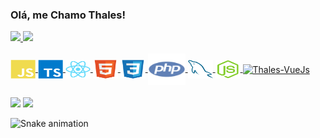 ### Olá, me Chamo Thales!

<div>
  <a href="https://github.com/ThalesTrombim">
  <img height="180em" src="https://github-readme-stats.vercel.app/api?username=ThalesTrombim&show_icons=true&theme=synthwave&include_all_commits=true&count_private=true"/>
  <img height="180em" src="https://github-readme-stats.vercel.app/api/top-langs/?username=ThalesTrombim&layout=compact&langs_count=7&theme=synthwave"/>
</div>
<div style="display: inline_block"><br>
  <img align="center" alt="Thales-Js" height="30" width="40" src="https://raw.githubusercontent.com/devicons/devicon/master/icons/javascript/javascript-plain.svg">
  <img align="center" alt="Thales-Ts" height="30" width="40" src="https://raw.githubusercontent.com/devicons/devicon/master/icons/typescript/typescript-plain.svg">
  <img align="center" alt="Thales-React" height="30" width="40" src="https://raw.githubusercontent.com/devicons/devicon/master/icons/react/react-original.svg">
  <img align="center" alt="Thales-HTML" height="30" width="40" src="https://raw.githubusercontent.com/devicons/devicon/master/icons/html5/html5-original.svg">
  <img align="center" alt="Thales-CSS" height="30" width="40" src="https://raw.githubusercontent.com/devicons/devicon/master/icons/css3/css3-original.svg">
  <img align="center" alt="Thales-PHP" height="50" width="60" src="https://raw.githubusercontent.com/devicons/devicon/master/icons/php/php-plain.svg">
  <img align="center" alt="Thales-MYSQL" height="30" width="40" src="https://raw.githubusercontent.com/devicons/devicon/master/icons/mysql/mysql-original.svg">
  <img align="center" alt="Thales-NodeJS" height="30" width="40" src="https://raw.githubusercontent.com/devicons/devicon/master/icons/nodejs/nodejs-original.svg">
  <img align="center" alt="Thales-VueJs" height="30" width="40" src="https://cdn.jsdelivr.net/gh/devicons/devicon/icons/vuejs/vuejs-original.svg" />
  
  <div style="margin-top: 20px">
  <a href="https://www.instagram.com/thalestrombim/" target="_blank"><img src="https://img.shields.io/badge/-Instagram-%23E4405F?style=for-the-badge&logo=instagram&logoColor=white" target="_blank"></a>
  <a href = "mailto:thalestr@outlook.com"><img src="https://img.shields.io/badge/-Gmail-%23333?style=for-the-badge&logo=gmail&logoColor=white" target="_blank"></a>
 </div
</div>

![Snake animation](https://github.com/ThalesTrombim/ThalesTrombim/blob/output/github-contribution-grid-snake.svg)
